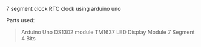 
7 segment clock RTC clock using arduino uno

Parts used: 
> Arduino Uno 
> DS1302 module
> TM1637 LED Display Module 7 Segment 4 Bits 

